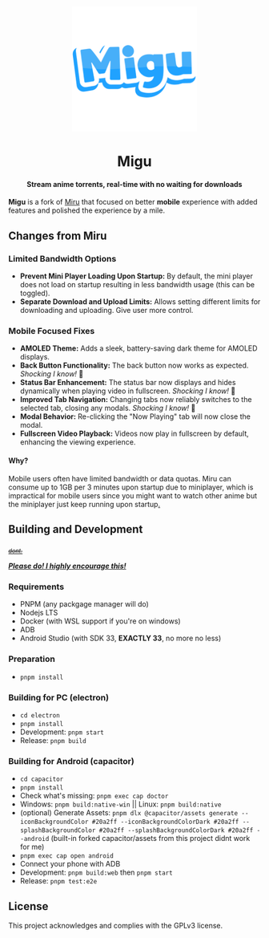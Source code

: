 <p align="center">
	<a href="https://github.com/ThaUnknown/miru">
		<img src="./common/public/logo_filled.png" width="250">
	</a>
</p>
<h1 align="center"><b>Migu</b></h1>

<h4 align="center"><b>Stream anime torrents, real-time with no waiting for downloads</b></h4>

**Migu** is a fork of [Miru](https://github.com/ThaUnknown/miru/) that focused on better **mobile** experience with added features and polished the experience by a mile.


## Changes from Miru

### Limited Bandwidth Options
- **Prevent Mini Player Loading Upon Startup:** By default, the mini player does not load on startup resulting in less bandwidth usage (this can be toggled).
- **Separate Download and Upload Limits:** Allows setting different limits for downloading and uploading. Give user more control.

### Mobile Focused Fixes

- **AMOLED Theme:** Adds a sleek, battery-saving dark theme for AMOLED displays.
- **Back Button Functionality:** The back button now works as expected. *Shocking I know!* 🤯
- **Status Bar Enhancement:** The status bar now displays and hides dynamically when playing video in fullscreen. *Shocking I know!* 🤯
- **Improved Tab Navigation:** Changing tabs now reliably switches to the selected tab, closing any modals. *Shocking I know!* 🤯
- **Modal Behavior:** Re-clicking the "Now Playing" tab will now close the modal.
- **Fullscreen Video Playback:** Videos now play in fullscreen by default, enhancing the viewing experience.


#### Why?
Mobile users often have limited bandwidth or data quotas. Miru can consume up to 1GB per 3 minutes upon startup due to miniplayer, which is impractical for mobile users since you might want to watch other anime but the miniplayer just keep running upon startup[.](https://rentry.org/miguarg)


## **Building and Development**

<sub>[~~*dont.*~~](https://github.com/ThaUnknown/miru/#:~:text=Building%20and%20Development-,dont,-Dependencies%3A)</sub>

<u>***Please do! I highly encourage this!***</u>


### Requirements
- PNPM (any packgage manager will do)
- Nodejs LTS
- Docker (with WSL support if you're on windows)
- ADB
- Android Studio (with SDK 33, **EXACTLY 33**, no more no less)

### Preparation
- `pnpm install`

### Building for PC (electron)
- `cd electron`
- `pnpm install`
- Development: `pnpm start`
- Release: `pnpm build`

### Building for Android (capacitor)
- `cd capacitor`
- `pnpm install`
- Check what's missing: `pnpm exec cap doctor`
- Windows: `pnpm build:native-win` || Linux: `pnpm build:native`
- (optional) Generate Assets: `pnpm dlx @capacitor/assets generate --iconBackgroundColor #20a2ff --iconBackgroundColorDark #20a2ff --splashBackgroundColor #20a2ff --splashBackgroundColorDark #20a2ff --android` (built-in forked capacitor/assets from this project didnt work for me)
- `pnpm exec cap open android`
- Connect your phone with ADB
- Development: `pnpm build:web` then `pnpm start`
- Release: `pnpm test:e2e`

## License

This project acknowledges and complies with the GPLv3 license.